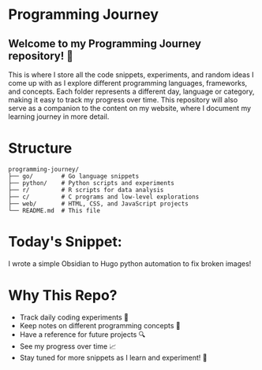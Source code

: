 # Programming Journey

## Welcome to my Programming Journey repository! 🚀

This is where I store all the code snippets, experiments, and random ideas I come up with as I explore different programming languages, frameworks, and concepts. Each folder represents a different day, language or category, making it easy to track my progress over time.
This repository will also serve as a companion to the content on my website, where I document my learning journey in more detail.


# Structure

```
programming-journey/
├── go/        # Go language snippets
├── python/    # Python scripts and experiments
├── r/         # R scripts for data analysis
├── c/         # C programs and low-level explorations
├── web/       # HTML, CSS, and JavaScript projects
└── README.md  # This file
```

# Today's Snippet:

I wrote a simple Obsidian to Hugo python automation to fix broken images!

# Why This Repo?

- Track daily coding experiments 📅
- Keep notes on different programming concepts 📝
- Have a reference for future projects 🔍
- See my progress over time 📈
- Stay tuned for more snippets as I learn and experiment! 🚀
